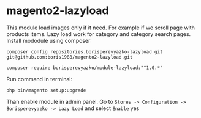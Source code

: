 # magento2-lazyload
This module load images only if it need. For example if we scroll page with products items.
Lazy load work for category and category search pages.
Install mododule using composer 
```
composer config repositories.borisperevyazko-lazyload git git@github.com:boris1988/magento2-lazyload.git
```
```
composer require borisperevyazko/module-lazyload:"^1.0.*"
```
Run command in terminal: 
```
php bin/magento setup:upgrade
```
Than enable module in admin panel. Go to `Stores -> Configuration -> Borisperevyazko -> Lazy Load`  and select `Enable` yes
